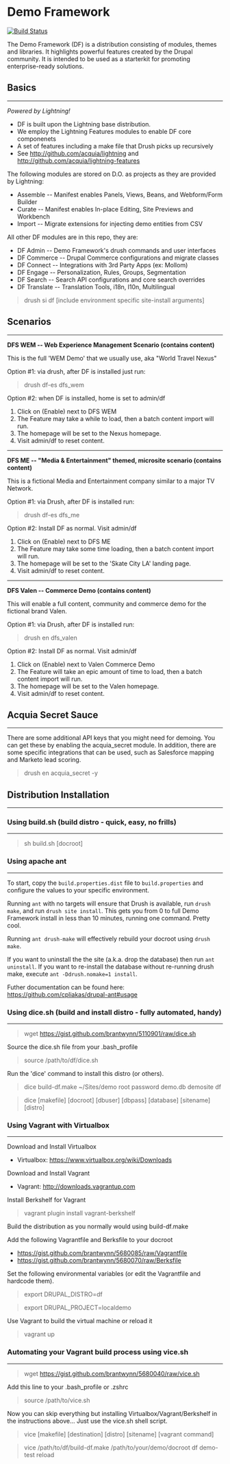 # Demo Framework
[![Build Status](https://magnum.travis-ci.com/acquia/demo_framework.svg?token=fkKCDWeX7fUCfybPUjJb&branch=master)](https://magnum.travis-ci.com/acquia/demo_framework)

The Demo Framework (DF) is a distribution consisting of modules, themes and libraries. It highlights powerful features created by the Drupal community. It is intended to be used as a starterkit for promoting enterprise-ready solutions.

## Basics
-----
*Powered by Lightning!*
- DF is built upon the Lightning base distribution.  
- We employ the Lightning Features modules to enable DF core componenets
- A set of features including a make file that Drush picks up recursively
- See http://github.com/acquia/lightning and http://github.com/acquia/lightning-features

The following modules are stored on D.O. as projects as they are provided by Lightning:
- Assemble -- Manifest enables Panels, Views, Beans, and Webform/Form Builder
- Curate -- Manifest enables In-place Editing, Site Previews and Workbench
- Import -- Migrate extensions for injecting demo entities from CSV

All other DF  modules are in this repo, they are:
- DF Admin -- Demo Framework's drush commands and user interfaces
- DF Commerce -- Drupal Commerce configurations and migrate classes
- DF Connect -- Integrations with 3rd Party Apps (ex: Mollom)
- DF Engage -- Personalization, Rules, Groups, Segmentation
- DF Search -- Search API configurations and core search overrides
- DF Translate -- Translation Tools, i18n, l10n, Multilingual

> drush si df [include environment specific site-install arguments]

## Scenarios
-----
__DFS WEM -- Web Experience Management Scenario (contains content)__

This is the full 'WEM Demo' that we usually use, aka "World Travel Nexus"

Option #1: via drush, after DF is installed just run:

> drush df-es dfs_wem

Option #2: when DF is installed, home is set to admin/df

1. Click on (Enable) next to DFS WEM
1. The Feature may take a while to load, then a batch content import will run.
1. The homepage will be set to the Nexus homepage.
1. Visit admin/df to reset content.

-----

__DFS ME -- "Media & Entertainment" themed, microsite scenario (contains content)__

This is a fictional Media and Entertainment company similar to a major TV Network.

Option #1:  via Drush, after DF is installed run:

> drush df-es dfs_me

Option #2:  Install DF as normal.  Visit admin/df

1. Click on (Enable) next to DFS ME
1. The Feature may take some time loading, then a batch content import will run.
1. The homepage will be set to the 'Skate City LA' landing page.
1. Visit admin/df to reset content.

-----

__DFS Valen -- Commerce Demo (contains content)__

This will enable a full content, community and commerce demo for the fictional brand Valen.

Option #1:  via Drush, after DF is installed run:

> drush en dfs_valen

Option #2:  Install DF as normal.  Visit admin/df

1. Click on (Enable) next to Valen Commerce Demo
1. The Feature will take an epic amount of time to load, then a batch content import will run.
1. The homepage will be set to the Valen homepage.
1. Visit admin/df to reset content.

## Acquia Secret Sauce
----

There are some additional API keys that you might need for demoing.  You can get these by enabling the acquia_secret module.  In addition, there are some specific integrations that can be used, such as Salesforce mapping and Marketo lead scoring.

> drush en acquia_secret -y

## Distribution Installation
-----

### Using build.sh (build distro - quick, easy, no frills)
----
> sh build.sh [docroot]

### Using apache ant
----
To start, copy the `build.properties.dist` file to `build.properties` and configure the values to your specific environment.

Running `ant` with no targets will ensure that Drush is available, run `drush make`, and run `drush site install`. This gets you from 0 to full Demo Framework install in less than 10 minutes, running one command. Pretty cool.

Running `ant drush-make` will effectively rebuild your docroot using `drush make`.

If you want to uninstall the the site (a.k.a. drop the database) then run `ant uninstall`. If you want to re-install the database without re-running drush make, execute `ant -Ddrush.nomake=1 install`.

Futher documentation can be found here:  https://github.com/cpliakas/drupal-ant#usage

### Using dice.sh (build and install distro - fully automated, handy)
-----
> wget https://gist.github.com/brantwynn/5110901/raw/dice.sh

Source the dice.sh file from your .bash_profile
> source /path/to/df/dice.sh

Run the 'dice' command to install this distro (or others).

> dice build-df.make ~/Sites/demo root password demo.db demosite df

> dice [makefile] [docroot] [dbuser] [dbpass] [database] [sitename] [distro]

### Using Vagrant with Virtualbox
---
Download and Install Virtualbox
- Virtualbox: https://www.virtualbox.org/wiki/Downloads

Download and Install Vagrant
- Vagrant: http://downloads.vagrantup.com

Install Berkshelf for Vagrant
> vagrant plugin install vagrant-berkshelf

Build the distribution as you normally would using build-df.make

Add the following Vagrantfile and Berksfile to your docroot
- https://gist.github.com/brantwynn/5680085/raw/Vagrantfile
- https://gist.github.com/brantwynn/5680070/raw/Berksfile

Set the following environmental variables (or edit the Vagrantfile and hardcode them).
> export DRUPAL_DISTRO=df

> export DRUPAL_PROJECT=localdemo

Use Vagrant to build the virtual machine or reload it
> vagrant up

### Automating your Vagrant build process using vice.sh
---
> wget https://gist.github.com/brantwynn/5680040/raw/vice.sh

Add this line to your .bash_profile or .zshrc
> source /path/to/vice.sh

Now you can skip everything but installing Virtualbox/Vagrant/Berkshelf in the instructions above...
Just use the vice.sh shell script.
> vice [makefile] [destination] [distro] [sitename] [vagrant command]

> vice /path/to/df/build-df.make /path/to/your/demo/docroot df demo-test reload



